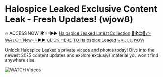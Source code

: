 # Halospice Leaked Exclusive Content Leak - Fresh Updates! (wjow8)

🔥 ACCESS NOW 🌍==►► <a href="https://tinyurl.com/3fjeunct" rel="nofollow">Halospice Leaked Latest Collection</a></h3>
[🔴🌍📺📱👉WA𝚃CH Now==►► CLICK HERE TO Halospice Leaked 𝚆𝙰𝚃𝙲𝙷 NOW](https://tinyurl.com/3fjeunct)

Unlock Halospice Leaked's private videos and photos today! Dive into the newest 2025 content updates and explore exclusive material you won’t find anywhere else.


<a href="https://tinyurl.com/3fjeunct" rel="nofollow" data-target="animated-image.originalLink"><img src="https://camo.githubusercontent.com/8a4f000d20f83aca3bf7ec5f350d767afa0574a8a352519fd8cfa583a6f93a33/68747470733a2f2f692e696d6775722e636f6d2f644a486b345a712e676966" alt="WATCH Videos" data-canonical-src="https://i.imgur.com/dJHk4Zq.gif" style="max-width: 100%; display: inline-block;" data-target="animated-image.originalImage"></a>
